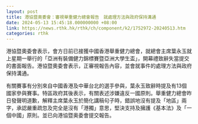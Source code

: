 ```yaml
---
layout: post
title: 港協暨奧委會：審視舉重健力總會報告　就處理方法與政府保持溝通
date: 2024-05-13 15:45:18.000000000 +08:00
link: https://news.rthk.hk/rthk/ch/component/k2/1752972-20240513.htm
categories: rthk
---
```


港協暨奧委會表示，會方日前已接獲中國香港舉重健力總會，就總會主席葉永玉就上星期一舉行的「亞洲有裝備健力錦標賽暨亞洲大學生盃」，開幕禮致辭失當提交的書面報告。港協暨奧委會表示，正審視報告內容，並會就事件的處理方法與政府保持溝通。

有關賽事有分別來自中國香港及中華台北的選手參與，葉永玉致辭時提及有13個國家參與賽事。特區政府其後表示，有關表述涉嫌違反一國原則。舉重健力總會昨日發聲明道歉，解釋主席葉永玉於簡化講稿句子時，錯誤地沒有提及「地區」兩字，承認嚴重疏忽及完全是沒有「港獨」意思，堅決支持及擁護《基本法》及「一個中國」原則。並已向港協暨奥委會提交報告。
